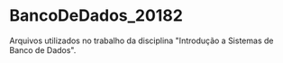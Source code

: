 # BancoDeDados_20182
Arquivos utilizados no trabalho da disciplina "Introdução a Sistemas de Banco de Dados". 
